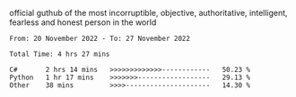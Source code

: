 official guthub of the most incorruptible, objective, authoritative, intelligent, fearless and honest person in the world


<!--START_SECTION:waka-->

```text
From: 20 November 2022 - To: 27 November 2022

Total Time: 4 hrs 27 mins

C#       2 hrs 14 mins   >>>>>>>>>>>>>------------   50.23 %
Python   1 hr 17 mins    >>>>>>>------------------   29.13 %
Other    38 mins         >>>>---------------------   14.30 %
```

<!--END_SECTION:waka-->
